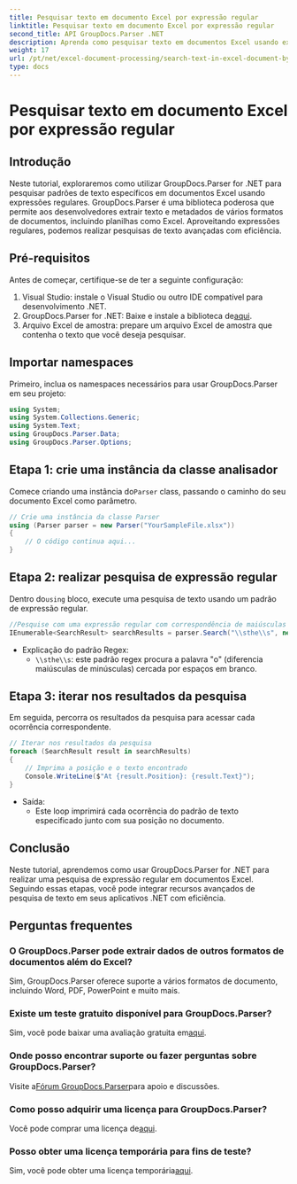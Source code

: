 ```yaml
---
title: Pesquisar texto em documento Excel por expressão regular
linktitle: Pesquisar texto em documento Excel por expressão regular
second_title: API GroupDocs.Parser .NET
description: Aprenda como pesquisar texto em documentos Excel usando expressões regulares com GroupDocs.Parser for .NET. Execute pesquisas de texto avançadas com eficiência.
weight: 17
url: /pt/net/excel-document-processing/search-text-in-excel-document-by-regular-expression/
type: docs
---
```

# Pesquisar texto em documento Excel por expressão regular

## Introdução
Neste tutorial, exploraremos como utilizar GroupDocs.Parser for .NET para pesquisar padrões de texto específicos em documentos Excel usando expressões regulares. GroupDocs.Parser é uma biblioteca poderosa que permite aos desenvolvedores extrair texto e metadados de vários formatos de documentos, incluindo planilhas como Excel. Aproveitando expressões regulares, podemos realizar pesquisas de texto avançadas com eficiência.
## Pré-requisitos
Antes de começar, certifique-se de ter a seguinte configuração:
1. Visual Studio: instale o Visual Studio ou outro IDE compatível para desenvolvimento .NET.
2.  GroupDocs.Parser for .NET: Baixe e instale a biblioteca de[aqui](https://releases.groupdocs.com/parser/net/).
3. Arquivo Excel de amostra: prepare um arquivo Excel de amostra que contenha o texto que você deseja pesquisar.

## Importar namespaces
Primeiro, inclua os namespaces necessários para usar GroupDocs.Parser em seu projeto:
```csharp
using System;
using System.Collections.Generic;
using System.Text;
using GroupDocs.Parser.Data;
using GroupDocs.Parser.Options;
```
## Etapa 1: crie uma instância da classe analisador
 Comece criando uma instância do`Parser` class, passando o caminho do seu documento Excel como parâmetro.
```csharp
// Crie uma instância da classe Parser
using (Parser parser = new Parser("YourSampleFile.xlsx"))
{
    // O código continua aqui...
}
```
## Etapa 2: realizar pesquisa de expressão regular
 Dentro do`using` bloco, execute uma pesquisa de texto usando um padrão de expressão regular.
```csharp
//Pesquise com uma expressão regular com correspondência de maiúsculas e minúsculas
IEnumerable<SearchResult> searchResults = parser.Search("\\sthe\\s", new SearchOptions(true, false, true));
```
- Explicação do padrão Regex:
  - `\\sthe\\s`: este padrão regex procura a palavra "o" (diferencia maiúsculas de minúsculas) cercada por espaços em branco.
## Etapa 3: iterar nos resultados da pesquisa
Em seguida, percorra os resultados da pesquisa para acessar cada ocorrência correspondente.
```csharp
// Iterar nos resultados da pesquisa
foreach (SearchResult result in searchResults)
{
    // Imprima a posição e o texto encontrado
    Console.WriteLine($"At {result.Position}: {result.Text}");
}
```
- Saída:
  - Este loop imprimirá cada ocorrência do padrão de texto especificado junto com sua posição no documento.

## Conclusão
Neste tutorial, aprendemos como usar GroupDocs.Parser for .NET para realizar uma pesquisa de expressão regular em documentos Excel. Seguindo essas etapas, você pode integrar recursos avançados de pesquisa de texto em seus aplicativos .NET com eficiência.

## Perguntas frequentes
### O GroupDocs.Parser pode extrair dados de outros formatos de documentos além do Excel?
Sim, GroupDocs.Parser oferece suporte a vários formatos de documento, incluindo Word, PDF, PowerPoint e muito mais.
### Existe um teste gratuito disponível para GroupDocs.Parser?
 Sim, você pode baixar uma avaliação gratuita em[aqui](https://releases.groupdocs.com/).
### Onde posso encontrar suporte ou fazer perguntas sobre GroupDocs.Parser?
 Visite a[Fórum GroupDocs.Parser](https://forum.groupdocs.com/c/parser/17)para apoio e discussões.
### Como posso adquirir uma licença para GroupDocs.Parser?
 Você pode comprar uma licença de[aqui](https://purchase.groupdocs.com/buy).
### Posso obter uma licença temporária para fins de teste?
 Sim, você pode obter uma licença temporária[aqui](https://purchase.groupdocs.com/temporary-license/).